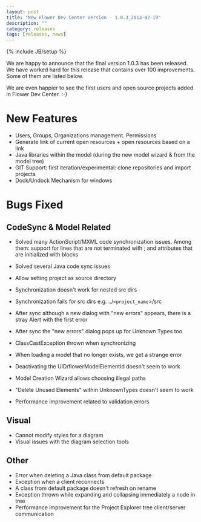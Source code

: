 ```yaml
---
layout: post
title: "New Flower Dev Center Version - 1.0.3_2013-02-19"
description: ""
category: releases
tags: [releases, news]
---
```

{% include JB/setup %}



We are happy to announce that the final version 1.0.3 has been released. We have worked hard for this release that contains over 100 improvements. Some of them are listed below.

We are even happier to see the first users and open source projects added in Flower Dev Center. :-)

# New Features

* Users, Groups, Organizations management. Permissions
* Generate link of current open resources + open resources based on a link
* Java libraries within the model (during the new model wizard & from the model tree)
* GIT Support: first iteration/experimental: clone repositories and import projects
* Dock/Undock Mechanism for windows

# Bugs Fixed

## CodeSync & Model Related

* Solved many ActionScript/MXML code synchronization issues. Among them: support for lines that are not terminated with ; and attributes that are initialized with blocks
* Solved several Java code sync issues
* Allow setting project as source directory
* Synchronization doesn't work for nested src dirs
* Synchronization fails for src dirs e.g. ../`<project_name`>/src
* After sync although a new dialog with "new errors" appears, there is a stray Alert with the first error
* After sync the "new errors" dialog pops up for Unknown Types too
* ClassCastException thrown when synchronizing
* When loading a model that no longer exists, we get a strange error
* Deactivating the UID/flowerModelElementId doesn't seem to work
* Model Creation Wizard allows choosing illegal paths 

* "Delete Unused Elements" within UnknownTypes doesn't seem to work
* Performance improvement related to validation errors

## Visual

* Cannot modify styles for a diagram
* Visual issues with the diagram selection tools

## Other

* Error when deleting a Java class from default package
* Exception when a client reconnects
* A class from default package doesn't refresh on rename
* Exception thrown while expanding and collapsing immediately a node in tree
* Performance improvement for the Project Explorer tree client/server communication


